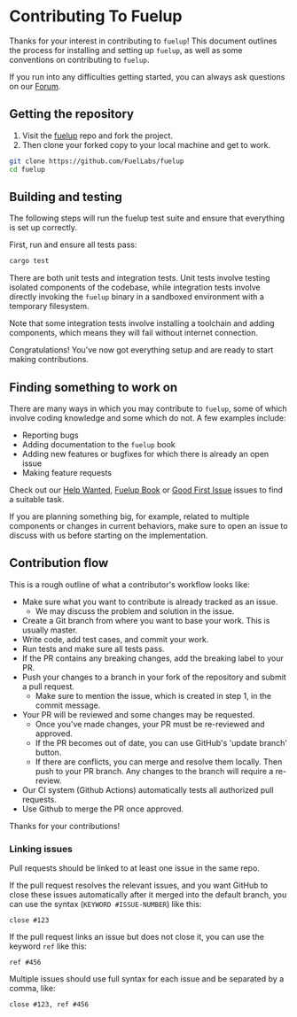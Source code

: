 # Contributing To Fuelup

Thanks for your interest in contributing to `fuelup`! This document outlines the process for installing and setting up `fuelup`, as well as some conventions on contributing to `fuelup`.

If you run into any difficulties getting started, you can always ask questions on our [Forum](https://forum.fuel.network/).

## Getting the repository

1. Visit the [fuelup](https://github.com/FuelLabs/fuelup) repo and fork the project.
2. Then clone your forked copy to your local machine and get to work.

```sh
git clone https://github.com/FuelLabs/fuelup
cd fuelup
```

## Building and testing

The following steps will run the fuelup test suite and ensure that everything is set up correctly.

First, run and ensure all tests pass:

```sh
cargo test
```

There are both unit tests and integration tests. Unit tests involve testing isolated components of the codebase,
while integration tests involve directly invoking the `fuelup` binary in a sandboxed environment with a
temporary filesystem.

Note that some integration tests involve installing a toolchain and adding components, which means they
will fail without internet connection.

Congratulations! You've now got everything setup and are ready to start making contributions.

## Finding something to work on

There are many ways in which you may contribute to `fuelup`, some of which involve coding knowledge and some which do not. A few examples include:

- Reporting bugs
- Adding documentation to the `fuelup` book
- Adding new features or bugfixes for which there is already an open issue
- Making feature requests

Check out our [Help Wanted](https://github.com/FuelLabs/fuelup/labels/help%20wanted), [Fuelup Book](https://github.com/FuelLabs/fuelup/labels/book) or [Good First Issue](https://github.com/FuelLabs/fuelup/labels/good%20first%20issue) issues to find a suitable task.

If you are planning something big, for example, related to multiple components or changes in current behaviors, make sure to open an issue to discuss with us before starting on the implementation.

## Contribution flow

This is a rough outline of what a contributor's workflow looks like:

- Make sure what you want to contribute is already tracked as an issue.
  - We may discuss the problem and solution in the issue.
- Create a Git branch from where you want to base your work. This is usually master.
- Write code, add test cases, and commit your work.
- Run tests and make sure all tests pass.
- If the PR contains any breaking changes, add the breaking label to your PR.
- Push your changes to a branch in your fork of the repository and submit a pull request.
  - Make sure to mention the issue, which is created in step 1, in the commit message.
- Your PR will be reviewed and some changes may be requested.
  - Once you've made changes, your PR must be re-reviewed and approved.
  - If the PR becomes out of date, you can use GitHub's 'update branch' button.
  - If there are conflicts, you can merge and resolve them locally. Then push to your PR branch.
    Any changes to the branch will require a re-review.
- Our CI system (Github Actions) automatically tests all authorized pull requests.
- Use Github to merge the PR once approved.

Thanks for your contributions!

### Linking issues

Pull requests should be linked to at least one issue in the same repo.

If the pull request resolves the relevant issues, and you want GitHub to close these issues automatically after it merged into the default branch, you can use the syntax (`KEYWORD #ISSUE-NUMBER`) like this:

```text
close #123
```

If the pull request links an issue but does not close it, you can use the keyword `ref` like this:

```text
ref #456
```

Multiple issues should use full syntax for each issue and be separated by a comma, like:

```text
close #123, ref #456
```
